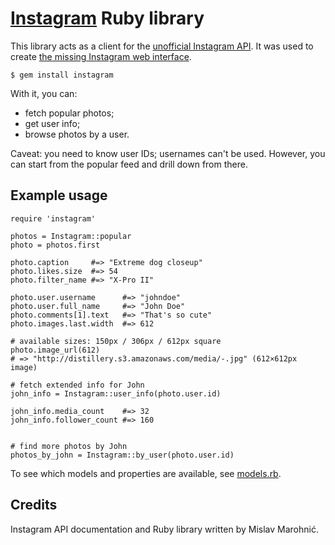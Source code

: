 # [Instagram][] Ruby library

This library acts as a client for the [unofficial Instagram API][wiki]. It was used to create [the missing Instagram web interface][web].

    $ gem install instagram

With it, you can:

* fetch popular photos;
* get user info;
* browse photos by a user.

Caveat: you need to know user IDs; usernames can't be used. However, you can start from the popular feed and drill down from there.

## Example usage

    require 'instagram'
    
    photos = Instagram::popular
    photo = photos.first
    
    photo.caption     #=> "Extreme dog closeup"
    photo.likes.size  #=> 54
    photo.filter_name #=> "X-Pro II"
    
    photo.user.username      #=> "johndoe"
    photo.user.full_name     #=> "John Doe"
    photo.comments[1].text   #=> "That's so cute"
    photo.images.last.width  #=> 612
    
    # available sizes: 150px / 306px / 612px square
    photo.image_url(612)
    # => "http://distillery.s3.amazonaws.com/media/-.jpg" (612×612px image)
    
    # fetch extended info for John
    john_info = Instagram::user_info(photo.user.id)
    
    john_info.media_count    #=> 32
    john_info.follower_count #=> 160
    
    
    # find more photos by John
    photos_by_john = Instagram::by_user(photo.user.id)

To see which models and properties are available, see [models.rb][models].

## Credits

Instagram API documentation and Ruby library written by Mislav Marohnić.


[instagram]: http://instagr.am/
[web]: http://instagram.heroku.com
[wiki]: https://github.com/mislav/instagram/wiki "Instagram API"
[models]: https://github.com/mislav/instagram/blob/master/lib/instagram/models.rb